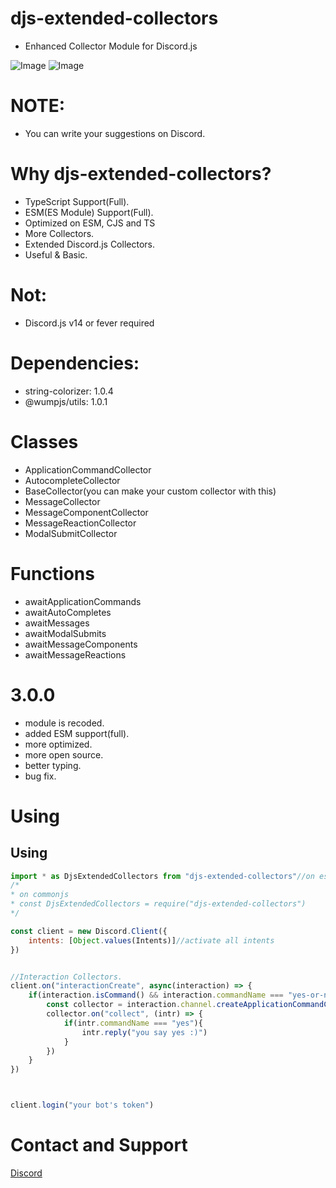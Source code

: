 # djs-extended-collectors

- Enhanced Collector Module for Discord.js

![Image](https://img.shields.io/npm/dt/djs-extended-collectors.svg?color=%2351FC0&maxAge=3600)
![Image](https://img.shields.io/npm/v/djs-extended-collectors?color=red&label=djs-extended-collectors)

# NOTE:
- You can write your suggestions on Discord.


# Why djs-extended-collectors?
- TypeScript Support(Full).
- ESM(ES Module) Support(Full).
- Optimized on ESM, CJS and TS
- More Collectors.
- Extended Discord.js Collectors.
- Useful & Basic.

# Not:
- Discord.js v14 or fever required

# Dependencies:
- string-colorizer: 1.0.4
- @wumpjs/utils: 1.0.1

# Classes
- ApplicationCommandCollector
- AutocompleteCollector
- BaseCollector(you can make your custom collector with this)
- MessageCollector
- MessageComponentCollector
- MessageReactionCollector
- ModalSubmitCollector

# Functions
- awaitApplicationCommands
- awaitAutoCompletes
- awaitMessages
- awaitModalSubmits
- awaitMessageComponents
- awaitMessageReactions

# 3.0.0

- module is recoded.
- added ESM support(full).
- more optimized.
- more open source.
- better typing.
- bug fix.

# Using

## Using
```js
import * as DjsExtendedCollectors from "djs-extended-collectors"//on esm.
/*
* on commonjs
* const DjsExtendedCollectors = require("djs-extended-collectors")
*/

const client = new Discord.Client({
    intents: [Object.values(Intents)]//activate all intents
})


//Interaction Collectors.
client.on("interactionCreate", async(interaction) => {
    if(interaction.isCommand() && interaction.commandName === "yes-or-no"){
        const collector = interaction.channel.createApplicationCommandCollector(options)//or: new DjsExtendedCollectors.ApplicationCommandCollector(client, interaction.channel, options)
        collector.on("collect", (intr) => {
            if(intr.commandName === "yes"){
                intr.reply("you say yes :)")
            }
        })
    }
})



client.login("your bot's token")
```


# Contact and Support

<a href="https://discord.com/users/586995957695119477">Discord</a>
